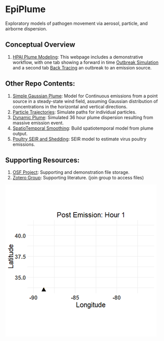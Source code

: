 # EpiPlume

Exploratory models of pathogen movement via aerosol, particle, and airborne dispersion.

## Conceptual Overview
1.  [HPAI Plume Modeling](https://geoepi.github.io/EpiPlume/): This webpage includes a demonstrative workflow, with one tab showing a forward in time [Outbreak Simulation](https://geoepi.github.io/EpiPlume/simulate_outbreak.html) and a second tab [Back Tracing](https://geoepi.github.io/EpiPlume/trace_emission_source.html) an outbreak to an emission source.  
  

## Other Repo Contents:
1.  [Simple Gaussian Plume](https://github.com/JMHumphreys/EpiPlume/blob/main/docs/gaussian_plume.md): Model for Continuous emissions from a point source in a steady-state wind field, assuming Gaussian distribution of concentrations in the horizontal and vertical directions.  
2.  [Particle Trajectories](https://github.com/JMHumphreys/EpiPlume/blob/main/docs/hysplit_trajectory.md): Simulate paths for individual particles.    
3.  [Dynamic Plume](https://github.com/JMHumphreys/EpiPlume/blob/main/docs/hysplit_plume.md): Simulated 36 hour plume dispersion resulting from massive emission event.   
4.  [SpatioTemporal Smoothing](https://github.com/geoepi/EpiPlume/blob/main/docs/smooth_plume.md): Build spatiotemporal model from plume output.  
5.  [Poultry SEIR and Shedding](https://github.com/geoepi/EpiPlume/blob/main/docs/poultry_seir.md): SEIR model to estimate virus poultry emissions.  
  

## Supporting Resources:
1. [OSF Project](https://osf.io/98hmt/): Supporting and demonstration file storage.  
2. [Zotero Group](https://www.zotero.org/groups/5968587/geoepi_avian_influenza/library): Supporting literature. (join group to access files)

![](assets/plume_animation.gif) 
